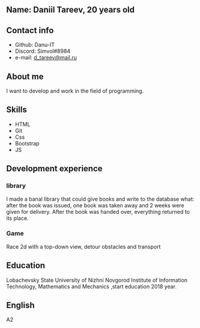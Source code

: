## Name: Daniil Tareev, 20 years old

## Contact info
+ Github: Danu-IT
+ Discord: Simvol#8984
+ e-mail: d_tareev@mail.ru

## About me
I want to develop and work in the field of programming.

## Skills
+ HTML
+ Git
+ Css
+ Bootstrap
+ JS

## Development experience

### library
I made a banal library that could give books and write to the database what: after the book was issued, one book was taken away and 2 weeks were given for delivery. After the book was handed over, everything returned to its place.

### Game
Race 2d with a top-down view, detour obstacles and transport

## Education
Lobachevsky State University of Nizhni Novgorod Institute of Information Technology, Mathematics and Mechanics ,start education 2018 year.

## English 
A2